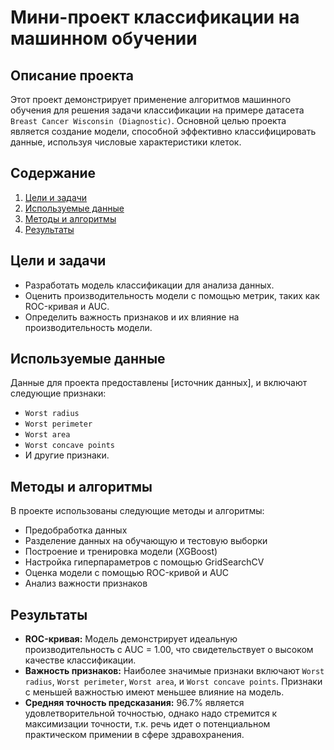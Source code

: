 # Мини-проект классификации на машинном обучении

## Описание проекта

Этот проект демонстрирует применение алгоритмов машинного обучения для решения задачи классификации на примере датасета `Breast Cancer Wisconsin (Diagnostic)`. Основной целью проекта является создание модели, способной эффективно классифицировать данные, используя числовые характеристики клеток.

## Содержание

1. [Цели и задачи](#цели-и-задачи)
2. [Используемые данные](#используемые-данные)
3. [Методы и алгоритмы](#методы-и-алгоритмы)
4. [Результаты](#результаты)


## Цели и задачи

- Разработать модель классификации для анализа данных.
- Оценить производительность модели с помощью метрик, таких как ROC-кривая и AUC.
- Определить важность признаков и их влияние на производительность модели.

## Используемые данные

Данные для проекта предоставлены [источник данных], и включают следующие признаки:
- `Worst radius`
- `Worst perimeter`
- `Worst area`
- `Worst concave points`
- И другие признаки.

## Методы и алгоритмы

В проекте использованы следующие методы и алгоритмы:
- Предобработка данных
- Разделение данных на обучающую и тестовую выборки
- Построение и тренировка модели (XGBoost)
- Настройка гиперпараметров с помощью GridSearchCV
- Оценка модели с помощью ROC-кривой и AUC
- Анализ важности признаков

## Результаты

- **ROC-кривая:** Модель демонстрирует идеальную производительность с AUC = 1.00, что свидетельствует о высоком качестве классификации.
- **Важность признаков:** Наиболее значимые признаки включают `Worst radius`, `Worst perimeter`, `Worst area`, и `Worst concave points`. Признаки с меньшей важностью имеют меньшее влияние на модель.
- **Средняя точность предсказания:** 96.7% является удовлетворительной точностью, однако надо стремится к максимизации точности, т.к. речь идет о потенциальном практическом примении в сфере здравохранения. 